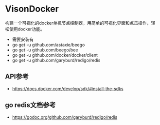 # VisonDocker
构建一个可视化的docker单机节点控制器，用简单的可视化界面和点击操作，轻松使用docker功能。


- 需要安装有
- go get -u github.com/astaxie/beego
- go get -u github.com/beego/bee
- go get -u github.com/docker/docker/client
- go get -u github.com/garyburd/redigo/redis

## API参考
- https://docs.docker.com/develop/sdk/#install-the-sdks


## go redis文档参考
- https://godoc.org/github.com/garyburd/redigo/redis

